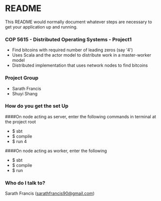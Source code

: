 # README #

This README would normally document whatever steps are necessary to get your application up and running.

### COP 5615 - Distributed Operating Systems - Project1 ###

* Find bitcoins with required number of leading zeros (say '4')
* Uses Scala and the actor model to distribute work in a master-worker model
* Distributed implementation that uses network nodes to find bitcoins


### Project Group ###

* Sarath Francis
* Shuyi Shang

### How do you get the set Up ###

####On node acting as server, enter the following commands in terminal at the project root

* $ sbt
* $ compile
* $ run 4

####On node acting as worker, enter the following

* $ sbt
* $ compile
* $ run <server-ip-adress>



### Who do I talk to? ###

Sarath Francis (sarathfrancis90@gmail.com)